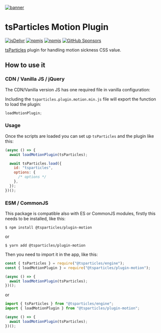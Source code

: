 [![banner](https://particles.js.org/images/banner2.png)](https://particles.js.org)

# tsParticles Motion Plugin

[![jsDelivr](https://data.jsdelivr.com/v1/package/npm/@tsparticles/plugin-motion/badge)](https://www.jsdelivr.com/package/npm/@tsparticles/plugin-motion)
[![npmjs](https://badge.fury.io/js/@tsparticles/plugin-motion.svg)](https://www.npmjs.com/package/@tsparticles/plugin-motion)
[![npmjs](https://img.shields.io/npm/dt/@tsparticles/plugin-motion)](https://www.npmjs.com/package/@tsparticles/plugin-motion) [![GitHub Sponsors](https://img.shields.io/github/sponsors/matteobruni)](https://github.com/sponsors/matteobruni)

[tsParticles](https://github.com/matteobruni/tsparticles) plugin for handling motion sickness CSS value.

## How to use it

### CDN / Vanilla JS / jQuery

The CDN/Vanilla version JS has one required file in vanilla configuration:

Including the `tsparticles.plugin.motion.min.js` file will export the function to load the plugin:

```javascript
loadMotionPlugin;
```

### Usage

Once the scripts are loaded you can set up `tsParticles` and the plugin like this:

```javascript
(async () => {
  await loadMotionPlugin(tsParticles);

  await tsParticles.load({
    id: "tsparticles",
    options: {
      /* options */
    },
  });
})();
```

### ESM / CommonJS

This package is compatible also with ES or CommonJS modules, firstly this needs to be installed, like this:

```shell
$ npm install @tsparticles/plugin-motion
```

or

```shell
$ yarn add @tsparticles/plugin-motion
```

Then you need to import it in the app, like this:

```javascript
const { tsParticles } = require("@tsparticles/engine");
const { loadMotionPlugin } = require("@tsparticles/plugin-motion");

(async () => {
  await loadMotionPlugin(tsParticles);
})();
```

or

```javascript
import { tsParticles } from "@tsparticles/engine";
import { loadMotionPlugin } from "@tsparticles/plugin-motion";

(async () => {
  await loadMotionPlugin(tsParticles);
})();
```
